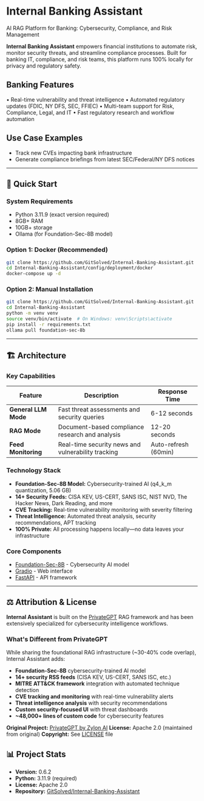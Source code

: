 # Internal Banking Assistant
AI RAG Platform for Banking: Cybersecurity, Compliance, and Risk Management

**Internal Banking Assistant** empowers financial institutions to automate risk, monitor security threats, and streamline compliance processes. Built for banking IT, compliance, and risk teams, this platform runs 100% locally for privacy and regulatory safety.

## Banking Features
• Real-time vulnerability and threat intelligence
• Automated regulatory updates (FDIC, NY DFS, SEC, FFIEC)
• Multi-team support for Risk, Compliance, Legal, and IT
• Fast regulatory research and workflow automation

## Use Case Examples
- Track new CVEs impacting bank infrastructure
- Generate compliance briefings from latest SEC/Federal/NY DFS notices

---

## 🚀 Quick Start
### System Requirements
- Python 3.11.9 (exact version required)
- 8GB+ RAM
- 10GB+ storage
- Ollama (for Foundation-Sec-8B model)

### Option 1: Docker (Recommended)
```bash
git clone https://github.com/GitSolved/Internal-Banking-Assistant.git
cd Internal-Banking-Assistant/config/deployment/docker
docker-compose up -d
```

### Option 2: Manual Installation
```bash
git clone https://github.com/GitSolved/Internal-Banking-Assistant.git
cd Internal-Banking-Assistant
python -m venv venv
source venv/bin/activate  # On Windows: venv\Scripts\activate
pip install -r requirements.txt
ollama pull foundation-sec-8b
```

---

## 🏗️ Architecture

### Key Capabilities
| Feature | Description | Response Time |
|---------|-------------|---------------|
| **General LLM Mode** | Fast threat assessments and security queries | 6-12 seconds |
| **RAG Mode** | Document-based compliance research and analysis | 12-20 seconds |
| **Feed Monitoring** | Real-time security news and vulnerability tracking | Auto-refresh (60min) |

### Technology Stack
- **Foundation-Sec-8B Model:** Cybersecurity-trained AI (q4_k_m quantization, 5.06 GB)
- **14+ Security Feeds:** CISA KEV, US-CERT, SANS ISC, NIST NVD, The Hacker News, Dark Reading, and more
- **CVE Tracking:** Real-time vulnerability monitoring with severity filtering
- **Threat Intelligence:** Automated threat analysis, security recommendations, APT tracking
- **100% Private:** All processing happens locally—no data leaves your infrastructure

### Core Components
- [Foundation-Sec-8B](https://huggingface.co/Foundation-Sec/Foundation-Sec-8B) - Cybersecurity AI model
- [Gradio](https://gradio.app/) - Web interface
- [FastAPI](https://fastapi.tiangolo.com/) - API framework

---

## ⚖️ Attribution & License
**Internal Assistant** is built on the [PrivateGPT](https://github.com/zylon-ai/private-gpt) RAG framework and has been extensively specialized for cybersecurity intelligence workflows.

### What's Different from PrivateGPT
While sharing the foundational RAG infrastructure (~30-40% code overlap), Internal Assistant adds:
- **Foundation-Sec-8B** cybersecurity-trained AI model
- **14+ security RSS feeds** (CISA KEV, US-CERT, SANS ISC, etc.)
- **MITRE ATT&CK framework** integration with automated technique detection
- **CVE tracking and monitoring** with real-time vulnerability alerts
- **Threat intelligence analysis** with security recommendations
- **Custom security-focused UI** with threat dashboards
- **~48,000+ lines of custom code** for cybersecurity features

**Original Project:** [PrivateGPT by Zylon AI](https://github.com/zylon-ai/private-gpt)
**License:** Apache 2.0 (maintained from original)
**Copyright:** See [LICENSE](LICENSE) file


## 📊 Project Stats
- **Version:** 0.6.2
- **Python:** 3.11.9 (required)
- **License:** Apache 2.0
- **Repository:** [GitSolved/Internal-Banking-Assistant](https://github.com/GitSolved/Internal-Banking-Assistant)
